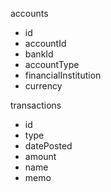 accounts
- id
- accountId
- bankId
- accountType
- financialInstitution
- currency

transactions
- id
- type
- datePosted
- amount
- name
- memo